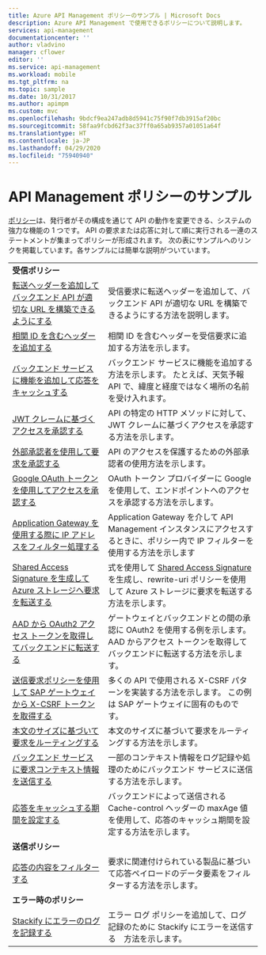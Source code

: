 ```yaml
---
title: Azure API Management ポリシーのサンプル | Microsoft Docs
description: Azure API Management で使用できるポリシーについて説明します。
services: api-management
documentationcenter: ''
author: vladvino
manager: cflower
editor: ''
ms.service: api-management
ms.workload: mobile
ms.tgt_pltfrm: na
ms.topic: sample
ms.date: 10/31/2017
ms.author: apimpm
ms.custom: mvc
ms.openlocfilehash: 9bdcf9ea247adb8d5941c75f90f7db3915af20bc
ms.sourcegitcommit: 58faa9fcbd62f3ac37ff0a65ab9357a01051a64f
ms.translationtype: HT
ms.contentlocale: ja-JP
ms.lasthandoff: 04/29/2020
ms.locfileid: "75940940"
---
```

# <a name="api-management-policy-samples"></a>API Management ポリシーのサンプル

[ポリシー](api-management-howto-policies.md)は、発行者がその構成を通じて API の動作を変更できる、システムの強力な機能の 1 つです。 API の要求または応答に対して順に実行される一連のステートメントが集まってポリシーが形成されます。 次の表にサンプルへのリンクを掲載しています。各サンプルには簡単な説明がついています。

|                                                                                                                                                                      |                                                                                                                                                                                                                             |
| -------------------------------------------------------------------------------------------------------------------------------------------------------------------- | --------------------------------------------------------------------------------------------------------------------------------------------------------------------------------------------------------------------------- |
| **受信ポリシー**                                                                                                                                                 |                                                                                                                                                                                                                             |
| [転送ヘッダーを追加してバックエンド API が適切な URL を構築できるようにする](./policies/set-header-to-enable-backend-to-construct-urls.md?toc=api-management/toc.json) | 受信要求に転送ヘッダーを追加して、バックエンド API が適切な URL を構築できるようにする方法を説明します。                                                                                                        |
| [相関 ID を含むヘッダーを追加する](./policies/add-correlation-id.md?toc=api-management/toc.json)                                                             | 相関 ID を含むヘッダーを受信要求に追加する方法を示します。                                                                                                                                        |
| [バックエンド サービスに機能を追加して応答をキャッシュする](./policies/cache-response.md?toc=api-management/toc.json)                                             | バックエンド サービスに機能を追加する方法を示します。 たとえば、天気予報 API で、緯度と経度ではなく場所の名前を受け入れます。                                                                    |
| [JWT クレームに基づくアクセスを承認する](./policies/authorize-request-based-on-jwt-claims.md?toc=api-management/toc.json)                                              | API の特定の HTTP メソッドに対して、JWT クレームに基づくアクセスを承認する方法を示します。                                                                                                                                       |
| [外部承認者を使用して要求を承認する](./policies/authorize-request-using-external-authorizer.md)                                                   | API のアクセスを保護するための外部承認者の使用方法を示します。                                                                                                                                                               |
| [Google OAuth トークンを使用してアクセスを承認する](./policies/use-google-as-oauth-token-provider.md?toc=api-management/toc.json)                                            | OAuth トークン プロバイダーに Google を使用して、エンドポイントへのアクセスを承認する方法を示します。                                                                                                                                    |
| [Application Gateway を使用する際に IP アドレスをフィルター処理する](./policies/filter-ip-addresses-when-using-appgw.md) | Application Gateway を介して API Management インスタンスにアクセスするときに、ポリシー内で IP フィルターを使用する方法を示します
| [Shared Access Signature を生成して Azure ストレージへ要求を転送する](./policies/generate-shared-access-signature.md?toc=api-management/toc.json)                  | 式を使用して [Shared Access Signature](https://docs.microsoft.com/azure/storage/storage-dotnet-shared-access-signature-part-1) を生成し、rewrite-uri ポリシーを使用して Azure ストレージに要求を転送する方法を示します。 |
| [AAD から OAuth2 アクセス トークンを取得してバックエンドに転送する](./policies/use-oauth2-for-authorization.md?toc=api-management/toc.json)                             | ゲートウェイとバックエンドとの間の承認に OAuth2 を使用する例を示します。 AAD からアクセス トークンを取得してバックエンドに転送する方法を示します。                                                    |
| [送信要求ポリシーを使用して SAP ゲートウェイから X-CSRF トークンを取得する](./policies/get-x-csrf-token-from-sap-gateway.md?toc=api-management/toc.json)                           | 多くの API で使用される X-CSRF パターンを実装する方法を示します。 この例は SAP ゲートウェイに固有のものです。                                                                                                                           |
| [本文のサイズに基づいて要求をルーティングする](./policies/route-requests-based-on-size.md?toc=api-management/toc.json)                                            | 本文のサイズに基づいて要求をルーティングする方法を示します。                                                                                                                                                       |
| [バックエンド サービスに要求コンテキスト情報を送信する](./policies/send-request-context-info-to-backend-service.md?toc=api-management/toc.json)                    | 一部のコンテキスト情報をログ記録や処理のためにバックエンド サービスに送信する方法を示します。                                                                                                                                |
| [応答をキャッシュする期間を設定する](./policies/set-cache-duration.md?toc=api-management/toc.json)                                                                          | バックエンドによって送信される Cache-control ヘッダーの maxAge 値を使用して、応答のキャッシュ期間を設定する方法を示します。                                                                                                             |
| **送信ポリシー**                                                                                                                                                |                                                                                                                                                                                                                             |
| [応答の内容をフィルターする](./policies/filter-response-content.md?toc=api-management/toc.json)                                                                         | 要求に関連付けられている製品に基づいて応答ペイロードのデータ要素をフィルターする方法を示します。                                                                                                        |
| **エラー時のポリシー**                                                                                                                                                |                                                                                                                                                                                                                             |
| [Stackify にエラーのログを記録する](./policies/log-errors-to-stackify.md?toc=api-management/toc.json)                                                                           | エラー ログ ポリシーを追加して、ログ記録のために Stackify にエラーを送信する　方法を示します。                                                                                                                                            |
